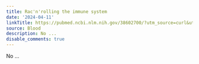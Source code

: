 ```yaml
---
title: Rac'n'rolling the immune system
date: '2024-04-11'
linkTitle: https://pubmed.ncbi.nlm.nih.gov/38602700/?utm_source=curl&utm_medium=rss&utm_campaign=journals&utm_content=7603509&fc=None&ff=20240412180728&v=2.18.0.post9+e462414
source: Blood
description: No ...
disable_comments: true
---
```

No ...
